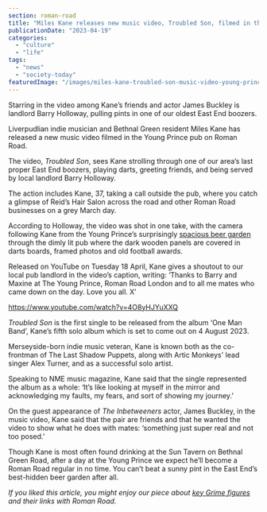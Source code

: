 ```yaml
---
section: roman-road
title: "Miles Kane releases new music video, Troubled Son, filmed in the Young Prince on Roman Road"
publicationDate: "2023-04-19"
categories: 
  - "culture"
  - "life"
tags: 
  - "news"
  - "society-today"
featuredImage: "/images/miles-kane-troubled-son-music-video-young-prince.jpg"
---
```


Starring in the video among Kane’s friends and actor James Buckley is landlord Barry Holloway, pulling pints in one of our oldest East End boozers.

Liverpudlian indie musician and Bethnal Green resident Miles Kane has released a new music video filmed in the Young Prince pub on Roman Road. 

The video, _Troubled Son_, sees Kane strolling through one of our area’s last proper East End boozers, playing darts, greeting friends, and being served by local landlord Barry Holloway. 

The action includes Kane, 37, taking a call outside the pub, where you catch a glimpse of Reid’s Hair Salon across the road and other Roman Road businesses on a grey March day. 

According to Holloway, the video was shot in one take, with the camera following Kane from the Young Prince’s surprisingly [spacious beer garden](https://romanroadlondon.com/best-beer-gardens/) through the dimly lit pub where the dark wooden panels are covered in darts boards, framed photos and old football awards. 

Released on YouTube on Tuesday 18 April, Kane gives a shoutout to our local pub landlord in the video’s caption, writing: ‘Thanks to Barry and Maxine at The Young Prince, Roman Road London and to all me mates who came down on the day. Love you all. X’ 

https://www.youtube.com/watch?v=4O8yHJYuXXQ

_Troubled Son_ is the first single to be released from the album ‘One Man Band’, Kane’s fifth solo album which is set to come out on 4 August 2023. 

Merseyside-born indie music veteran, Kane is known both as the co-frontman of The Last Shadow Puppets, along with Artic Monkeys' lead singer Alex Turner, and as a successful solo artist. 

Speaking to NME music magazine, Kane said that the single represented the album as a whole: ‘It’s like looking at myself in the mirror and acknowledging my faults, my fears, and sort of showing my journey.’ 

On the guest appearance of _The Inbetweeners_ actor, James Buckley, in the music video, Kane said that the pair are friends and that he wanted the video to show what he does with mates: ‘something just super real and not too posed.’

Though Kane is most often found drinking at the Sun Tavern on Bethnal Green Road, after a day at the Young Prince we expect he’ll become a Roman Road regular in no time. You can’t beat a sunny pint in the East End’s best-hidden beer garden after all. 

_If you liked this article, you might enjoy our piece about_ [_key Grime figures_](https://romanroadlondon.com/key-grime-figures-history-roman-road/) _and their links with Roman Road._ 

